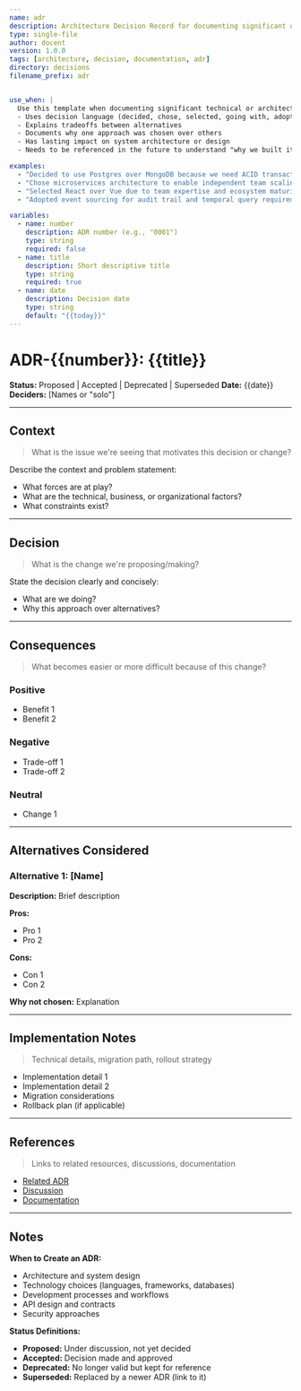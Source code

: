 ```yaml
---
name: adr
description: Architecture Decision Record for documenting significant decisions
type: single-file
author: docent
version: 1.0.0
tags: [architecture, decision, documentation, adr]
directory: decisions
filename_prefix: adr


use_when: |
  Use this template when documenting significant technical or architectural decisions:
  - Uses decision language (decided, chose, selected, going with, adopting)
  - Explains tradeoffs between alternatives
  - Documents why one approach was chosen over others
  - Has lasting impact on system architecture or design
  - Needs to be referenced in the future to understand "why we built it this way"

examples:
  - "Decided to use Postgres over MongoDB because we need ACID transactions"
  - "Chose microservices architecture to enable independent team scaling"
  - "Selected React over Vue due to team expertise and ecosystem maturity"
  - "Adopted event sourcing for audit trail and temporal query requirements"

variables:
  - name: number
    description: ADR number (e.g., "0001")
    type: string
    required: false
  - name: title
    description: Short descriptive title
    type: string
    required: true
  - name: date
    description: Decision date
    type: string
    default: "{{today}}"
---
```

# ADR-{{number}}: {{title}}

**Status:** Proposed | Accepted | Deprecated | Superseded
**Date:** {{date}}
**Deciders:** [Names or "solo"]

---

## Context

> What is the issue we're seeing that motivates this decision or change?

Describe the context and problem statement:

- What forces are at play?
- What are the technical, business, or organizational factors?
- What constraints exist?

---

## Decision

> What is the change we're proposing/making?

State the decision clearly and concisely:

- What are we doing?
- Why this approach over alternatives?

---

## Consequences

> What becomes easier or more difficult because of this change?

### Positive

- Benefit 1
- Benefit 2

### Negative

- Trade-off 1
- Trade-off 2

### Neutral

- Change 1

---

## Alternatives Considered

### Alternative 1: [Name]

**Description:** Brief description

**Pros:**

- Pro 1
- Pro 2

**Cons:**

- Con 1
- Con 2

**Why not chosen:** Explanation

---

## Implementation Notes

> Technical details, migration path, rollout strategy

- Implementation detail 1
- Implementation detail 2
- Migration considerations
- Rollback plan (if applicable)

---

## References

> Links to related resources, discussions, documentation

- [Related ADR](link)
- [Discussion](link)
- [Documentation](link)

---

## Notes

**When to Create an ADR:**

- Architecture and system design
- Technology choices (languages, frameworks, databases)
- Development processes and workflows
- API design and contracts
- Security approaches

**Status Definitions:**

- **Proposed:** Under discussion, not yet decided
- **Accepted:** Decision made and approved
- **Deprecated:** No longer valid but kept for reference
- **Superseded:** Replaced by a newer ADR (link to it)
